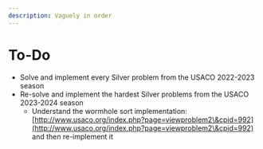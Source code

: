 ```yaml
---
description: Vaguely in order
---
```


# To-Do

* Solve and implement every Silver problem from the USACO 2022-2023 season
* Re-solve and implement the hardest Silver problems from the USACO 2023-2024 season
  * Understand the wormhole sort implementation: [http://www.usaco.org/index.php?page=viewproblem2\&cpid=992](http://www.usaco.org/index.php?page=viewproblem2\&cpid=992) and then re-implement it
